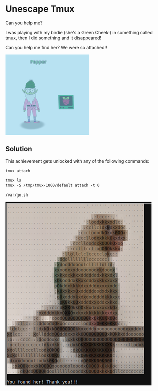 # Unescape Tmux
Can you help me?

I was playing with my birdie (she's a Green Cheek!) in something called tmux,
then I did something and it disappeared!

Can you help me find her? We were so attached!!

![Access](A-Unescape-Tmux-access.png)

## Solution
This achievement gets unlocked with any of the following commands:
```
tmux attach
```
```
tmux ls
tmux -S /tmp/tmux-1000/default attach -t 0
```
```
/var/go.sh
```

![Solution](A-Unescape-Tmux-solution.png)